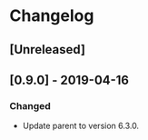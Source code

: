 # Changelog

## [Unreleased]

## [0.9.0] - 2019-04-16

### Changed

  - Update parent to version 6.3.0.

 
